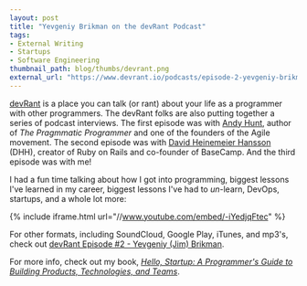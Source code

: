 ```yaml
---
layout: post
title: "Yevgeniy Brikman on the devRant Podcast"
tags:
- External Writing
- Startups
- Software Engineering
thumbnail_path: blog/thumbs/devrant.png
external_url: "https://www.devrant.io/podcasts/episode-2-yevgeniy-brikman"
---
```


[devRant](https://www.devrant.io/) is a place you can talk (or rant) about your life as a programmer with other 
programmers. The devRant folks are also putting together a series of podcast interviews. The first episode was with 
[Andy Hunt](https://www.devrant.io/podcasts/episode-0-andy-hunt), author of *The Pragmmatic Programmer* and one of the 
founders of the Agile movement. The second episode was with
[David Heinemeier Hansson](https://www.devrant.io/podcasts/episode-1-david-heinemeier-hansson-dhh) (DHH), creator of 
Ruby on Rails and co-founder of BaseCamp. And the third episode was with me!  

I had a fun time talking about how I got into programming, biggest lessons I've learned in my career, biggest lessons
I've had to *un*-learn, DevOps, startups, and a whole lot more:

{% include iframe.html url="//www.youtube.com/embed/-iYedjqFtec" %}

For other formats, including SoundCloud, Google Play, iTunes, and mp3's, check out [devRant Episode #2 - Yevgeniy 
(Jim) Brikman](page.external_url).


For more info, check out my book, *[Hello, Startup: A Programmer's Guide to Building Products, Technologies, and 
Teams](http://www.hello-startup.net/)*.